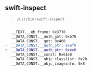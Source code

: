 ## swift-inspect

> `/usr/bin/swift-inspect`

```diff

   __TEXT.__eh_frame: 0x3770
   __DATA_CONST.__auth_got: 0xb70
   __DATA_CONST.__got: 0x400
-  __DATA_CONST.__auth_ptr: 0xef0
+  __DATA_CONST.__auth_ptr: 0xec0
   __DATA_CONST.__const: 0x61e8
   __DATA_CONST.__objc_classlist: 0x20
   __DATA_CONST.__objc_imageinfo: 0x8

```
